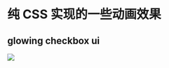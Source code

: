 
# 纯 CSS 实现的一些动画效果

## glowing checkbox ui
![](https://gitee.com/cym2050/picture-bed/raw/master/img/GIF%202020-10-11%2011-40-56.gif)
